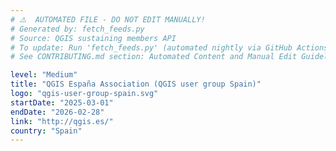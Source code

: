 ```yaml
---
# ⚠️  AUTOMATED FILE - DO NOT EDIT MANUALLY!
# Generated by: fetch_feeds.py
# Source: QGIS sustaining members API
# To update: Run 'fetch_feeds.py' (automated nightly via GitHub Actions)
# See CONTRIBUTING.md section: Automated Content and Manual Edit Guidelines

level: "Medium"
title: "QGIS España Association (QGIS user group Spain)"
logo: "qgis-user-group-spain.svg"
startDate: "2025-03-01"
endDate: "2026-02-28"
link: "http://qgis.es/"
country: "Spain"
---
```

